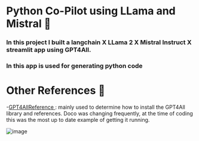 # Python Co-Pilot using LLama and Mistral 🤖
### In this project I built a langchain X LLama 2 X Mistral Instruct X streamlit app using GPT4All.
### In this app is used for generating python code 

# Other References 🔗
<p>-<a href="https://github.com/nomic-ai/gpt4all/tree/main">GPT4AllReference
</a>: mainly used to determine how to install the GPT4All library and references. Doco was changing frequently, at the time of coding this was the most up to date example of getting it running.</p>



![image](https://github.com/Harshith1234567/Python-Co-pilot/assets/53342028/cd039f74-7c1e-4b59-bab5-dd8ab787ca46)



